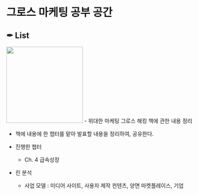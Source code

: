 # 그로스 마케팅 공부 공간

## ✒ List

<img src="https://image.aladin.co.kr/product/11958/61/cover500/k522531432_1.jpg" width="200">
-  위대한 마케팅 그로스 해킹 책에 관한 내용 정리 
  
  - 책에 내용에 한 챕터를 맡아 발표할 내용을 정리하여, 공유한다.
  
  
- 진행한 챕터
  - Ch. 4 급속성장


- 린 분석
  - 사업 모델 : 미디어 사이트, 사용자 제작 컨텐츠, 양면 마켓플레이스, 기업 
